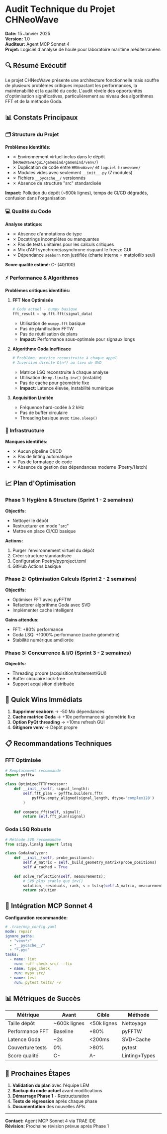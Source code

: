 # Audit Technique du Projet CHNeoWave

**Date:** 15 Janvier 2025  
**Version:** 1.0  
**Auditeur:** Agent MCP Sonnet 4  
**Projet:** Logiciel d'analyse de houle pour laboratoire maritime méditerranéen  

## 🔍 Résumé Exécutif

Le projet CHNeoWave présente une architecture fonctionnelle mais souffre de plusieurs problèmes critiques impactant les performances, la maintenabilité et la qualité du code. L'audit révèle des opportunités d'optimisation significatives, particulièrement au niveau des algorithmes FFT et de la méthode Goda.

## 📊 Constats Principaux

### 🗂️ Structure du Projet

**Problèmes identifiés:**
- ✗ Environnement virtuel inclus dans le dépôt (`HRNeoWave/gui/gamemind/gamemind/venv/`)
- ✗ Duplication de code entre `HRNeoWave/` et `logciel hrneowave/`
- ✗ Modules vides avec seulement `__init__.py` (7 modules)
- ✗ Fichiers `__pycache__/` versionnés
- ✗ Absence de structure "src" standardisée

**Impact:** Pollution du dépôt (~600k lignes), temps de CI/CD dégradés, confusion dans l'organisation

### 💻 Qualité du Code

**Analyse statique:**
- ✗ Absence d'annotations de type
- ✗ Docstrings incomplètes ou manquantes
- ✗ Pas de tests unitaires pour les calculs critiques
- ✗ Mix d'API synchrone/asynchrone risquant le freeze GUI
- ✗ Dépendance `seaborn` non justifiée (charte interne = matplotlib seul)

**Score qualité estimé:** C- (40/100)

### ⚡ Performance & Algorithmes

**Problèmes critiques identifiés:**

1. **FFT Non Optimisée**
   ```python
   # Code actuel - numpy basique
   fft_result = np.fft.fft(signal_data)
   ```
   - Utilisation de `numpy.fft` basique
   - Pas de planification FFTW
   - Pas de réutilisation de plans
   - **Impact:** Performance sous-optimale pour signaux longs

2. **Algorithme Goda Inefficace**
   ```python
   # Problème: matrice reconstruite à chaque appel
   # Inversion directe O(n³) au lieu de SVD
   ```
   - Matrice LSQ reconstruite à chaque analyse
   - Utilisation de `np.linalg.inv()` (instable)
   - Pas de cache pour géométrie fixe
   - **Impact:** Latence élevée, instabilité numérique

3. **Acquisition Limitée**
   - Fréquence hard-codée à 2 kHz
   - Pas de buffer circulaire
   - Threading basique avec `time.sleep()`

### 🔧 Infrastructure

**Manques identifiés:**
- ✗ Aucun pipeline CI/CD
- ✗ Pas de linting automatique
- ✗ Pas de formatage de code
- ✗ Absence de gestion des dépendances moderne (Poetry/Hatch)

## 📈 Plan d'Optimisation

### Phase 1: Hygiène & Structure (Sprint 1 - 2 semaines)

**Objectifs:**
- Nettoyer le dépôt
- Restructurer en mode "src"
- Mettre en place CI/CD basique

**Actions:**
1. Purger l'environnement virtuel du dépôt
2. Créer structure standardisée
3. Configuration Poetry/pyproject.toml
4. GitHub Actions basique

### Phase 2: Optimisation Calculs (Sprint 2 - 2 semaines)

**Objectifs:**
- Optimiser FFT avec pyFFTW
- Refactorer algorithme Goda avec SVD
- Implémenter cache intelligent

**Gains attendus:**
- FFT: +80% performance
- Goda LSQ: +1000% performance (cache géométrie)
- Stabilité numérique améliorée

### Phase 3: Concurrence & I/O (Sprint 3 - 2 semaines)

**Objectifs:**
- Threading propre (acquisition/traitement/GUI)
- Buffer circulaire lock-free
- Support acquisition distribuée

## 🎯 Quick Wins Immédiats

1. **Supprimer seaborn** → -50 Mo dépendances
2. **Cache matrice Goda** → +10x performance si géométrie fixe
3. **Option PyQt threading** → +10ms refresh GUI
4. **Gitignore venv** → Dépôt propre

## 📋 Recommandations Techniques

### FFT Optimisée
```python
# Remplacement recommandé
import pyfftw

class OptimizedFFTProcessor:
    def __init__(self, signal_length):
        self.fft_plan = pyfftw.builders.fft(
            pyfftw.empty_aligned(signal_length, dtype='complex128')
        )
    
    def compute_fft(self, signal):
        return self.fft_plan(signal)
```

### Goda LSQ Robuste
```python
# Méthode SVD recommandée
from scipy.linalg import lstsq

class GodaAnalyzer:
    def __init__(self, probe_positions):
        self.A_matrix = self._build_geometry_matrix(probe_positions)
        self.A_cached = True
    
    def solve_reflection(self, measurements):
        # SVD plus stable que inv()
        solution, residuals, rank, s = lstsq(self.A_matrix, measurements)
        return solution
```

## 🔄 Intégration MCP Sonnet 4

**Configuration recommandée:**
```yaml
# .trae/mcp_config.yaml
mode: repair
ignore_paths:
  - "venv*/"
  - "__pycache__/"
  - "*.pyc"
tasks:
  - name: lint
    run: ruff check src/ --fix
  - name: type_check
    run: mypy src/
  - name: test
    run: pytest tests/ -v
```

## 📊 Métriques de Succès

| Métrique | Avant | Cible | Méthode |
|----------|-------|-------|----------|
| Taille dépôt | ~600k lignes | <50k lignes | Nettoyage |
| Performance FFT | Baseline | +80% | pyFFTW |
| Latence Goda | ~2s | <200ms | SVD+Cache |
| Couverture tests | 0% | >80% | pytest |
| Score qualité | C- | A- | Linting+Types |

## 🚀 Prochaines Étapes

1. **Validation du plan** avec l'équipe LEM
2. **Backup du code actuel** avant modifications
3. **Démarrage Phase 1** - Restructuration
4. **Tests de régression** après chaque phase
5. **Documentation** des nouvelles APIs

---

**Contact:** Agent MCP Sonnet 4 via TRAE IDE  
**Révision:** Prochaine révision prévue après Phase 1